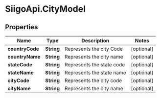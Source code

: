 # SiigoApi.CityModel

## Properties

Name | Type | Description | Notes
------------ | ------------- | ------------- | -------------
**countryCode** | **String** | Represents the city Code | [optional] 
**countryName** | **String** | Represents the city name | [optional] 
**stateCode** | **String** | Represents the state code | [optional] 
**stateName** | **String** | Represents the state name | [optional] 
**cityCode** | **String** | Represents the city code | [optional] 
**cityName** | **String** | Represents the city name | [optional] 


